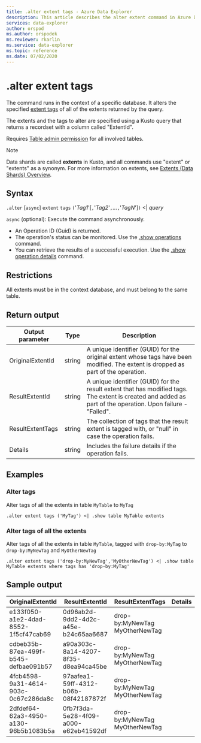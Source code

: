 ```yaml
---
title: .alter extent tags - Azure Data Explorer
description: This article describes the alter extent command in Azure Data Explorer.
services: data-explorer
author: orspod
ms.author: orspodek
ms.reviewer: rkarlin
ms.service: data-explorer
ms.topic: reference
ms.date: 07/02/2020
---
```


# .alter extent tags

The command runs in the context of a specific database. It alters the specified [extent tags](extents-overview.md#extent-tagging) of all of the extents returned by the query.

The extents and the tags to alter are specified using a Kusto query that returns a recordset with a column called "ExtentId".

Requires [Table admin permission](../management/access-control/role-based-authorization.md) for all involved tables.

> [!NOTE]
> Data shards are called **extents** in Kusto, and all commands use "extent" or "extents" as a synonym.
> For more information on extents, see [Extents (Data Shards) Overview](extents-overview.md).

## Syntax

`.alter` [`async`] `extent` `tags` `(`'*Tag1*'[`,`'*Tag2*'`,`...`,`'*TagN*']`)` <| *query*

`async` (optional): Execute the command asynchronously.
   * An Operation ID (Guid) is returned. 
   * The operation's status can be monitored. Use the [.show operations](operations.md#show-operations) command.
   * You can retrieve the results of a successful execution. Use the [.show operation details](operations.md#show-operation-details) command.

## Restrictions

All extents must be in the context database, and must belong to the same table.

## Return output

|Output parameter |Type |Description|
|---|---|---|
|OriginalExtentId |string |A unique identifier (GUID) for the original extent whose tags have been modified. The extent is dropped as part of the operation.|
|ResultExtentId |string |A unique identifier (GUID) for the result extent that has modified tags. The extent is created and added as part of the operation. Upon failure - "Failed".|
|ResultExtentTags |string |The collection of tags that the result extent is tagged with, or "null" in case the operation fails.|
|Details |string |Includes the failure details if the operation fails.|

## Examples

### Alter tags 

Alter tags of all the extents in table `MyTable` to `MyTag`

```kusto
.alter extent tags ('MyTag') <| .show table MyTable extents
```

### Alter tags of all the extents

Alter tags of all the extents in table `MyTable`, tagged with `drop-by:MyTag` to `drop-by:MyNewTag` and `MyOtherNewTag`

```kusto
.alter extent tags ('drop-by:MyNewTag','MyOtherNewTag') <| .show table MyTable extents where tags has 'drop-by:MyTag'
```

## Sample output

|OriginalExtentId |ResultExtentId | ResultExtentTags | Details
|---|---|---|---
|e133f050-a1e2-4dad-8552-1f5cf47cab69 |0d96ab2d-9dd2-4d2c-a45e-b24c65aa6687 | drop-by:MyNewTag MyOtherNewTag| 
|cdbeb35b-87ea-499f-b545-defbae091b57 |a90a303c-8a14-4207-8f35-d8ea94ca45be | drop-by:MyNewTag MyOtherNewTag| 
|4fcb4598-9a31-4614-903c-0c67c286da8c |97aafea1-59ff-4312-b06b-08f42187872f | drop-by:MyNewTag MyOtherNewTag| 
|2dfdef64-62a3-4950-a130-96b5b1083b5a |0fb7f3da-5e28-4f09-a000-e62eb41592df | drop-by:MyNewTag MyOtherNewTag| 
